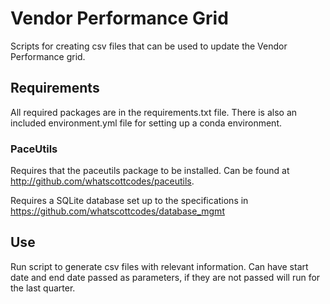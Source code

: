 # Vendor Performance Grid

Scripts for creating csv files that can be used to update the Vendor Performance grid.

## Requirements

All required packages are in the requirements.txt file. There is also an included environment.yml file for setting up a conda environment.

### PaceUtils
Requires that the paceutils package to be installed. Can be found at http://github.com/whatscottcodes/paceutils.

Requires a SQLite database set up to the specifications in https://github.com/whatscottcodes/database_mgmt

## Use

Run script to generate csv files with relevant information. Can have start date and end date passed as parameters, if they are not passed will run for the last quarter.

